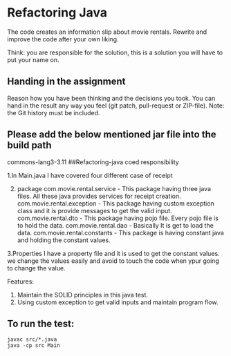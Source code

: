 # Refactoring Java

The code creates an information slip about movie rentals.
Rewrite and improve the code after your own liking.

Think: you are responsible for the solution, this is a solution you will have to put your name on.


## Handing in the assignment

Reason how you have been thinking and the decisions you took. 
You can hand in the result any way you feel (git patch, pull-request or ZIP-file).
Note: the Git history must be included.


## Please add the below mentioned jar file into the build path
commons-lang3-3.11
##Refactoring-java coed responsibility

1.In Main.java I have covered four different case of receipt

2. package 
com.movie.rental.service - This package having three java files. All these java provides services for receipt creation.
com.movie.rental.exception - This package having custom exception class and it is provide messages to get the valid input.
com.movie.rental.dto - This package having pojo file. Every pojo file is to hold the data.
com.movie.rental.dao - Basically It is get to load the data.
com.movie.rental.constants - This package is having constant java and holding the constant values.

3.Properties
I have a property file and it is used to get the constant values.
we change the values easily and avoid to touch the code when ypur going to change the value.

Features:
1. Maintain the SOLID principles in this java test.
2. Using custom exception to get valid inputs and maintain program flow. 



## To run the test:

```
javac src/*.java
java -cp src Main
```
